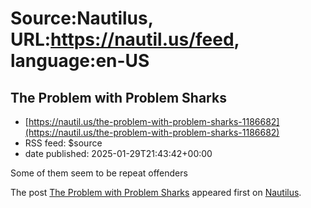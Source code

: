 # Source:Nautilus, URL:https://nautil.us/feed, language:en-US

## The Problem with Problem Sharks
 - [https://nautil.us/the-problem-with-problem-sharks-1186682](https://nautil.us/the-problem-with-problem-sharks-1186682)
 - RSS feed: $source
 - date published: 2025-01-29T21:43:42+00:00

<p>Some of them seem to be repeat offenders</p>
<p>The post <a href="https://nautil.us/the-problem-with-problem-sharks-1186682/">The Problem with Problem Sharks</a> appeared first on <a href="https://nautil.us">Nautilus</a>.</p>

